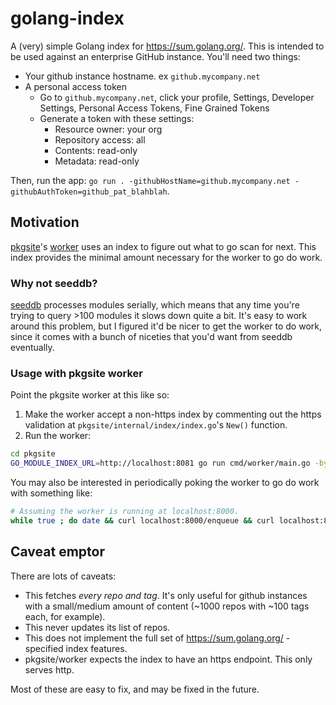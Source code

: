 # golang-index

A (very) simple Golang index for https://sum.golang.org/. This is intended to be
used against an enterprise GitHub instance. You'll need two things:

- Your github instance hostname. ex `github.mycompany.net`
- A personal access token
  - Go to `github.mycompany.net`, click your profile, Settings, Developer Settings, Personal Access Tokens, Fine Grained Tokens
  - Generate a token with these settings:
    - Resource owner: your org
    - Repository access: all
    - Contents: read-only
    - Metadata: read-only

Then, run the app: `go run . -githubHostName=github.mycompany.net -githubAuthToken=github_pat_blahblah`.

## Motivation

[pkgsite](https://cs.opensource.google/go/x/pkgsite)'s [worker](https://cs.opensource.google/go/x/pkgsite/+/master:cmd/worker/) uses an index to figure out what to go scan for next. This index provides the minimal amount necessary for the worker to go do work.

### Why not seeddb?

[seeddb](https://cs.opensource.google/go/x/pkgsite/+/master:devtools/cmd/seeddb/) processes modules serially, which means that any time you're trying to query >100 modules it slows down quite a bit. It's easy to work around this problem, but I figured it'd be nicer to get the worker to do work, since it comes with a bunch of niceties that you'd want from seeddb eventually.

### Usage with pkgsite worker

Point the pkgsite worker at this like so:

1. Make the worker accept a non-https index by commenting out the https validation at `pkgsite/internal/index/index.go`'s `New()` function.
1. Run the worker:

```sh
cd pkgsite
GO_MODULE_INDEX_URL=http://localhost:8081 go run cmd/worker/main.go -bypass_license_check=true
```

You may also be interested in periodically poking the worker to go do work with
something like:

```sh
# Assuming the worker is running at localhost:8000.
while true ; do date && curl localhost:8000/enqueue && curl localhost:8000/poll && sleep 20; done;
```

## Caveat emptor

There are lots of caveats:

- This fetches _every repo and tag_. It's only useful for github instances with a small/medium amount of content (~1000 repos with ~100 tags each, for example).
- This never updates its list of repos.
- This does not implement the full set of https://sum.golang.org/ -specified index features.
- pkgsite/worker expects the index to have an https endpoint. This only serves http.

Most of these are easy to fix, and may be fixed in the future.